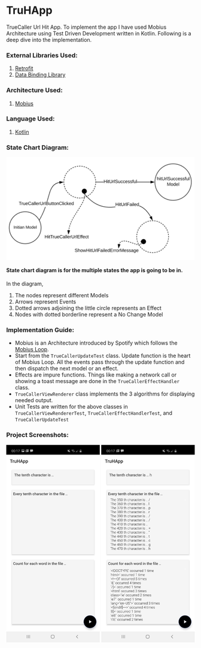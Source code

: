 # TruHApp
TrueCaller Url Hit App. To implement the app I have used Mobius Architecture using Test Driven Development written in Kotlin. Following is a deep dive into the implementation. <br>
### External Libraries Used:
 1. <a href="https://square.github.io/retrofit/">Retrofit</a>
 2. <a href="https://inthecheesefactory.com/blog/say-goodbye-to-findviewbyid-with-data-binding-library/en">Data Binding Library</a>

### Architecture Used: 
1. <a href="https://github.com/spotify/mobius">Mobius</a>

### Language Used: 
1. <a href="https://kotlinlang.org/">Kotlin</a>

### State Chart Diagram:
<img src="https://github.com/janhavisinghh/janhavi_singh/blob/master/state_chart_diagram.png" width="850" align="middle"><br>
#### State chart diagram is for the multiple states the app is going to be in. 
In the diagram, 
 1. The nodes represent different Models
 2. Arrows represent Events
 3. Dotted arrows adjoining the little circle represents an Effect
 4. Nodes with dotted borderline represent a No Change Model

### Implementation Guide: 
- Mobius is an Architecture introduced by Spotify which follows the <a href="https://raw.githubusercontent.com/wiki/spotify/mobius/mobius-diagram.png">Mobius Loop</a>. 
- Start from the `TrueCallerUpdateTest` class. Update function is the heart of Mobius Loop. All the events pass through the update function and then dispatch the next model or an effect. 
- Effects are impure functions. Things like making a network call or showing a toast message are done in the `TrueCallerEffectHandler` class.
- `TrueCallerViewRenderer` class implements the 3 algorithms for displaying needed output. 
- Unit Tests are written for the above classes in `TrueCallerViewRendererTest`, `TrueCallerEffectHandlerTest`, and `TrueCallerUpdateTest`

### Project Screenshots:
<p float="left">
<img src="https://github.com/janhavisinghh/janhavi_singh/blob/master/TruHApp_screen_shot_1.jpg" width="250">
<img src="https://github.com/janhavisinghh/janhavi_singh/blob/master/TruHApp_screen_shot_2.jpg" width="250">
</p>
